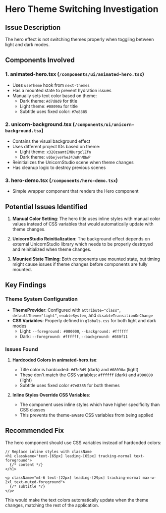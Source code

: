 # Hero Theme Switching Investigation

## Issue Description
The hero effect is not switching themes properly when toggling between light and dark modes.

## Components Involved

### 1. **animated-hero.tsx** (`/components/ui/animated-hero.tsx`)
- Uses `useTheme` hook from `next-themes`
- Has a mounted state to prevent hydration issues
- Manually sets text color based on theme:
  - Dark theme: `#d7d8d9` for title
  - Light theme: `#08090a` for title
  - Subtitle uses fixed color: `#7e8385`

### 2. **unicorn-background.tsx** (`/components/ui/unicorn-background.tsx`)
- Contains the visual background effect
- Uses different project IDs based on theme:
  - Light theme: `x32OzaamtEMBurgclZfn`
  - Dark theme: `v0bejveYheJ4JoKnNQwP`
- Reinitializes the UnicornStudio scene when theme changes
- Has cleanup logic to destroy previous scenes

### 3. **hero-demo.tsx** (`/components/hero-demo.tsx`)
- Simple wrapper component that renders the Hero component

## Potential Issues Identified

1. **Manual Color Setting**: The hero title uses inline styles with manual color values instead of CSS variables that would automatically update with theme changes.

2. **UnicornStudio Reinitialization**: The background effect depends on external UnicornStudio library which needs to be properly destroyed and reinitialized when theme changes.

3. **Mounted State Timing**: Both components use mounted state, but timing might cause issues if theme changes before components are fully mounted.

## Key Findings

### Theme System Configuration
- **ThemeProvider**: Configured with `attribute="class"`, `defaultTheme="light"`, `enableSystem`, and `disableTransitionOnChange`
- **CSS Variables**: Properly defined in `globals.css` for both light and dark modes
  - Light: `--foreground: #000000`, `--background: #ffffff`
  - Dark: `--foreground: #ffffff`, `--background: #080f11`

### Issues Found

1. **Hardcoded Colors in animated-hero.tsx**:
   - Title color is hardcoded: `#d7d8d9` (dark) and `#08090a` (light)
   - These don't match the CSS variables: `#ffffff` (dark) and `#000000` (light)
   - Subtitle uses fixed color `#7e8385` for both themes

2. **Inline Styles Override CSS Variables**:
   - The component uses inline styles which have higher specificity than CSS classes
   - This prevents the theme-aware CSS variables from being applied

## Recommended Fix

The hero component should use CSS variables instead of hardcoded colors:

```tsx
// Replace inline styles with className
<h1 className="text-[65px] leading-[65px] tracking-normal text-foreground">
  {/* content */}
</h1>

<p className="mt-6 text-[22px] leading-[29px] tracking-normal max-w-2xl text-muted-foreground">
  {/* subtitle */}
</p>
```

This would make the text colors automatically update when the theme changes, matching the rest of the application.